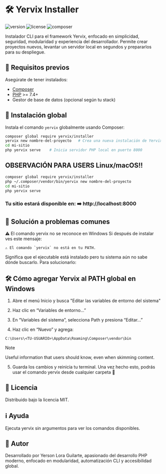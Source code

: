 # 🛠️ Yervix Installer

![version](https://img.shields.io/badge/version-1.0.0-blue.svg)
![license](https://img.shields.io/badge/license-MIT-green.svg)
![composer](https://img.shields.io/badge/composer-ready-orange.svg)

Instalador CLI para el framework Yervix, enfocado en simplicidad, seguridad, modularidad y experiencia del desarrollador. Permite crear proyectos nuevos, levantar un servidor local en segundos y prepararlos para su despliegue.

## 🧰 Requisitos previos

Asegúrate de tener instalados:

- [Composer](https://getcomposer.org/)
- [PHP](https://www.php.net/) >= 7.4+
- Gestor de base de datos (opcional según tu stack)

## 🚀 Instalación global

Instala el comando `yervix` globalmente usando Composer:

```bash
composer global require yervix/installer
yervix new nombre-del-proyecto   # Crea una nueva instalación de Yervix
cd mi-sitio
php yervix serve    # Inicia servidor PHP local en puerto 8000
```
## OBSERVACIÓN PARA USERS Linux/macOS!!
```bash
composer global require yervix/installer
php ~/.composer/vendor/bin/yervix new nombre-del-proyecto
cd mi-sitio
php yervix serve
```

### Tu sitio estará disponible en: ➡️ http://localhost:8000

## 🧩 Solución a problemas comunes
⚠️ El comando yervix no se reconoce en Windows
Si después de instalar ves este mensaje:
```
⚠️ El comando `yervix` no está en tu PATH.
```
Significa que el ejecutable está instalado pero tu sistema aún no sabe dónde buscarlo. Para solucionarlo:
## 🛠 Cómo agregar Yervix al PATH global en Windows
1. Abre el menú Inicio y busca "Editar las variables de entorno del sistema"

2. Haz clic en “Variables de entorno…”

3. En “Variables del sistema”, selecciona Path y presiona “Editar…”

4. Haz clic en “Nuevo” y agrega:
```
C:\Users\<TU-USUARIO>\AppData\Roaming\Composer\vendor\bin
```
> [!NOTE]
> Useful information that users should know, even when skimming content.

5. Guarda los cambios y reinicia tu terminal.
Una vez hecho esto, podrás usar el comando yervix desde cualquier carpeta 🎉
## 📄 Licencia
Distribuido bajo la licencia MIT.

## ℹ️ Ayuda
Ejecuta yervix sin argumentos para ver los comandos disponibles.

## 👤 Autor
Desarrollado por Yerson Lora Guilarte, apasionado del desarrollo PHP moderno, enfocado en modularidad, automatización CLI y accesibilidad global.  